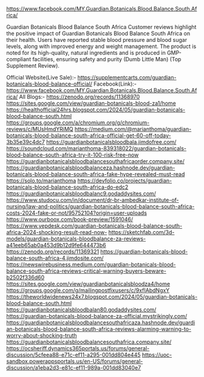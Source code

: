 https://www.facebook.com/MY.Guardian.Botanicals.Blood.Balance.South.Africa/

Guardian Botanicals Blood Balance South Africa Customer reviews highlight the positive impact of Guardian Botanicals Blood Balance South Africa on their health. Users have reported stable blood pressure and blood sugar levels, along with improved energy and weight management. The product is noted for its high-quality, natural ingredients and is produced in GMP-compliant facilities, ensuring safety and purity​ (Dumb Little Man)​​ (Top Supplement Review)​.





Official Website(Live Sale):- https://supplementcarts.com/guardian-botanicals-blood-balance-official/
Facebook(Link):- https://www.facebook.com/MY.Guardian.Botanicals.Blood.Balance.South.Africa/
All Blogs:-
https://zenodo.org/records/11368970
https://sites.google.com/view/guardian-botanicals-blood-za1/home
https://healthofficial24hrs.blogspot.com/2024/05/guardian-botanicals-blood-balance-south.html
https://groups.google.com/a/chromium.org/g/chromium-reviews/c/MUsHmdYRiMQ
https://medium.com/@marianthoma/guardian-botanicals-blood-balance-south-africa-official-get-60-off-today-3b35e39c4dc7
https://guardianbotanicalsbloodbala.jimdofree.com/
https://soundcloud.com/marianthoma-839318022/guardian-botanicals-blood-balance-south-africa-try-it-100-risk-free-now
https://guardianbotanicalsbloodbalancesouthafricaorder.company.site/
https://guardianbotanicalsbloodbalanceza.hashnode.dev/guardian-botanicals-blood-balance-south-africa-fake-hype-revealed-must-read
https://solo.to/marianthoma
https://devfolio.co/projects/guardian-botanicals-blood-balance-south-africa-do-edc2
https://guardianbotanicalsbloodbalanc9.godaddysites.com/
https://www.studocu.com/in/document/dr-br-ambedkar-institute-of-nursing/law-and-politics/guardian-botanicals-blood-balance-south-africa-costs-2024-fake-or-not/95752104?origin=user-uploads
https://www.ourboox.com/book-preview/1591046/
https://www.yepdesk.com/guardian-botanicals-blood-balance-south-africa-2024-shocking-result-read-now-
https://sketchfab.com/3d-models/guardian-botanicals-bloodbalance-za-reviews-a41eeb65ab0a453d9b12d9fe644473b6
https://zenodo.org/records/11369321
https://guardian-botanicals-blood-balance-south-africa-4.jimdosite.com/
https://newswirebusiness.medium.com/guardian-botanicals-blood-balance-south-africa-reviews-critical-warning-buyers-beware-b2502f336d60
https://sites.google.com/view/guardianbotanicalsbloodza4/home
https://groups.google.com/g/mailingpostfixusers/c/9xfIAbdNgxY
https://theworldwidenews24x7.blogspot.com/2024/05/guardian-botanicals-blood-balance-south.html
https://guardianbotanicalsbloodbalan80.godaddysites.com/
https://guardian-botanicals-blood-balance-za-official.mystrikingly.com/
https://guardianbotanicalsbloodbalancesouthafricaza.hashnode.dev/guardian-botanicals-blood-balance-south-africa-reviews-alarming-warning-to-worry-about-shocking-truth
https://guardianbotanicalsbloodbalancesouthafrica.company.site/
https://ocsheriff.dynamics365portals.us/forums/general-discussion/5cfeea88-e71c-ef11-a295-001dd804e445
https://uoc-sandbox.powerappsportals.us/en-US/forums/general-discussion/a1eba2d3-e81c-ef11-989a-001dd83040e7 
